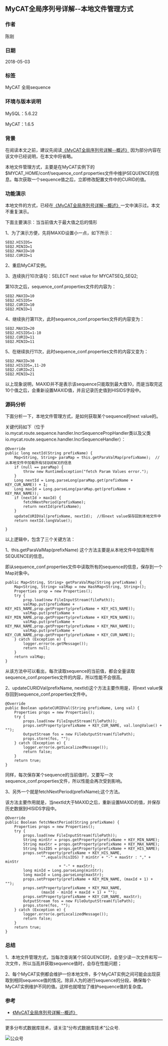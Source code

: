 ## MyCAT全局序列号详解--本地文件管理方式

### 作者
陈刚

### 日期
2018-05-03

### 标签
MyCAT 全局sequence

### 环境与版本说明
MySQL：5.6.22

MyCAT：1.6.5

### 背景
在阅读本文之前，建议先阅读[《MyCAT全局序列号详解--概述》](201805/20180501.md)
因为部分内容在该文中已经说明，在本文中将省略。

本地文件管理方式，主要是在MyCAT实例下的$MYCAT_HOME/conf/sequence_conf.properties文件中维护SEQUENCE的信息。每次获取一个sequence值之后，立即修改配置文件中的CURID的值。

### 功能演示
本地文件的方式，已经在[《MyCAT全局序列号详解--概述》](201805/20180501.md)一文中演示过。本文不重复演示。

下面主要演示：当当前值大于最大值之后的情形

1、为了演示方便，先将MAXID设置小一点，如下所示：
~~~
SEQ2.HISIDS=
SEQ2.MINID=1
SEQ2.MAXID=10
SEQ2.CURID=1
~~~

2、重启MyCAT实例。

3、连续执行10次语句：SELECT next value for MYCATSEQ_SEQ2;

第10次之后，sequence_conf.properties文件的内容为：
~~~
SEQ2.MAXID=10
SEQ2.HISIDS=
SEQ2.CURID=10
SEQ2.MINID=1
~~~

4、继续执行第11次，此时sequence_conf.properties文件的内容变为：
~~~
SEQ2.MAXID=20
SEQ2.HISIDS=1-10
SEQ2.CURID=11
SEQ2.MINID=11
~~~

5、在继续执行11次，此时sequence_conf.properties文件的内容又变为：
~~~
SEQ2.MAXID=30
SEQ2.HISIDS=,11-20
SEQ2.CURID=21
SEQ2.MINID=21
~~~

以上现象说明，MAXID并不是表示该sequence只能取到最大值10，而是当取完这10个值之后，会重新设置MAXID值，并且记录历史值到HISIDS字段中。


### 源码分析
下面分析一下，本地文件管理方式，是如何获取某个sequence的next value的。

关键代码如下（位于io.mycat.route.sequence.handler.IncrSequencePropHandler类以及父类io.mycat.route.sequence.handler.IncrSequenceHandler）：
~~~
@Override
public long nextId(String prefixName) {
	Map<String, String> paraMap = this.getParaValMap(prefixName);  //从本地文件中加载所有SEQUENCE的信息
	if (null == paraMap) {
		throw new RuntimeException("fetch Param Values error.");
	}
	Long nextId = Long.parseLong(paraMap.get(prefixName + KEY_CUR_NAME)) + 1;
	Long maxId = Long.parseLong(paraMap.get(prefixName + KEY_MAX_NAME));
	if (nextId > maxId) {
		fetchNextPeriod(prefixName);
		return nextId(prefixName);
	}
	updateCURIDVal(prefixName, nextId);  //将next value保存回到本地文件中
	return nextId.longValue();

}
~~~

以上逻辑中，包含了三个关键方法：

1、this.getParaValMap(prefixName) 这个方法主要是从本地文件中加载所有SEQUENCE的信息。

即从sequence_conf.properties文件中读取所有的sequence的信息，保存到一个Map对象中。
~~~
public Map<String, String> getParaValMap(String prefixName) {
	Map<String, String> valMap = new HashMap<String, String>();
	Properties prop = new Properties();
	try {
		prop.load(new FileInputStream(filePath));
		valMap.put(prefixName + KEY_HIS_NAME,prop.getProperty(prefixName + KEY_HIS_NAME));
		valMap.put(prefixName + KEY_MIN_NAME,prop.getProperty(prefixName + KEY_MIN_NAME));
		valMap.put(prefixName + KEY_MAX_NAME,prop.getProperty(prefixName + KEY_MAX_NAME));
		valMap.put(prefixName + KEY_CUR_NAME,prop.getProperty(prefixName + KEY_CUR_NAME));
	} catch (Exception e) {
		logger.error(e.getMessage());
		return null;
	}
	return valMap;
}
~~~
从该方法中可以看出，每次读取sequence的当前值，都会全量读取sequence_conf.properties文件的内容，所以性能不会很高。

2、updateCURIDVal(prefixName, nextId)这个方法主要作用是，将next value保存回到sequence_conf.properties文件中。
~~~
@Override
public Boolean updateCURIDVal(String prefixName, Long val) {
	Properties props = new Properties();
	try {
		props.load(new FileInputStream(filePath));
		props.setProperty(prefixName + KEY_CUR_NAME, val.longValue() + "");
		OutputStream fos = new FileOutputStream(filePath);
		props.store(fos, "");
	} catch (Exception e) {
		logger.error(e.getLocalizedMessage());
		return false;
	}
	return true;
}
~~~
同样，每次保存某个sequence的当前值时，又要写一次sequence_conf.properties文件，所以性能会再次受到影响。

3、另外一个就是fetchNextPeriod(prefixName);这个方法。

该方法主要作用就是，当nextId大于MAXID之后，重新设置MAXID的值，并保存历史数据到HISIDS字段中。
~~~
@Override
public Boolean fetchNextPeriod(String prefixName) {
	Properties props = new Properties();
	try {
		props.load(new FileInputStream(filePath));
		String minStr = props.getProperty(prefixName + KEY_MIN_NAME);
		String maxStr = props.getProperty(prefixName + KEY_MAX_NAME);
		String hisIDS = props.getProperty(prefixName + KEY_HIS_NAME);
		props.setProperty(prefixName + KEY_HIS_NAME,
				"".equals(hisIDS) ? minStr + "-" + maxStr : "," + minStr
						+ "-" + maxStr);
		long minId = Long.parseLong(minStr);
		long maxId = Long.parseLong(maxStr);
		props.setProperty(prefixName + KEY_MIN_NAME, (maxId + 1) + "");
		props.setProperty(prefixName + KEY_MAX_NAME,
				(maxId - minId + maxId + 1) + "");
		props.setProperty(prefixName + KEY_CUR_NAME, maxStr);
		OutputStream fos = new FileOutputStream(filePath);
		props.store(fos, "");
	} catch (Exception e) {
		logger.error(e.getLocalizedMessage());
		return false;
	}
	return true;
}
~~~

### 总结
1、本地文件管理方式，当每次查询某个SEQUENCE时，会至少读一次文件和写一次文件，所以当高并获取sequence值时，会存在性能问题；

2、每个MyCAT实例都会维护一份本地文件，多个MyCAT实例之间可能会出现获取到相同sequence值的情况。除非人为的进行sequence的分段，确保每个MyCAT实例维护不同的值。这样也就增加了维护sequence值的复杂度。


### 参考
* [《MyCAT全局序列号详解--概述》](201805/20180501.md)


---
更多分布式数据库技术，请关注“分布式数据库技术”公众号.

![公众号](../../DRDS-X.jpg)